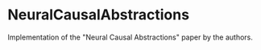 # NeuralCausalAbstractions
Implementation of the "Neural Causal Abstractions" paper by the authors.

